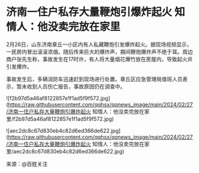 # 济南一住户私存大量鞭炮引爆炸起火 知情人：他没卖完放在家里

2月26日，山东济南章丘一小区内有人私藏鞭炮引发爆炸起火。据现场视频显示，一民房内冒出滚滚浓烟，随后传来巨大的爆炸声，期间鞭炮爆炸声不绝于耳。周边商户张先生称，事故发生在17时许，有人将大量烟花爆竹放在房屋内，导致起火并引发爆炸。

事故发生后，多辆消防车迅速赶到现场进行处置。章丘区应急管理局值班人员表示，暂未收到人员伤亡报告，事故原因仍在调查中。

![f2b97d5a46af8122857e1f1ad5f9f572.jpg](https://raw.githubusercontent.com/qqhsx/qqnews_image/main/2024/02/27/济南一住户私存大量鞭炮引爆炸起火 知情人：他没卖完放在家里/f2b97d5a46af8122857e1f1ad5f9f572.jpg)

![aec2dc8c67d830eb4c82d6ed366de622.jpg](https://raw.githubusercontent.com/qqhsx/qqnews_image/main/2024/02/27/济南一住户私存大量鞭炮引爆炸起火 知情人：他没卖完放在家里/aec2dc8c67d830eb4c82d6ed366de622.jpg)

来源：@百姓关注

